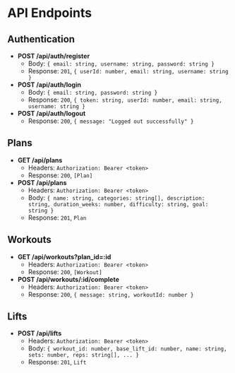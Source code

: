 # API Endpoints

## Authentication

- **POST /api/auth/register**
  - Body: `{ email: string, username: string, password: string }`
  - Response: `201`, `{ userId: number, email: string, username: string }`
- **POST /api/auth/login**
  - Body: `{ email: string, password: string }`
  - Response: `200`, `{ token: string, userId: number, email: string, username: string }`
- **POST /api/auth/logout**
  - Response: `200`, `{ message: "Logged out successfully" }`

## Plans

- **GET /api/plans**
  - Headers: `Authorization: Bearer <token>`
  - Response: `200`, `[Plan]`
- **POST /api/plans**
  - Headers: `Authorization: Bearer <token>`
  - Body: `{ name: string, categories: string[], description: string, duration_weeks: number, difficulty: string, goal: string }`
  - Response: `201`, `Plan`

## Workouts

- **GET /api/workouts?plan_id=:id**
  - Headers: `Authorization: Bearer <token>`
  - Response: `200`, `[Workout]`
- **POST /api/workouts/:id/complete**
  - Headers: `Authorization: Bearer <token>`
  - Response: `200`, `{ message: string, workoutId: number }`

## Lifts

- **POST /api/lifts**
  - Headers: `Authorization: Bearer <token>`
  - Body: `{ workout_id: number, base_lift_id: number, name: string, sets: number, reps: string[], ... }`
  - Response: `201`, `Lift`
